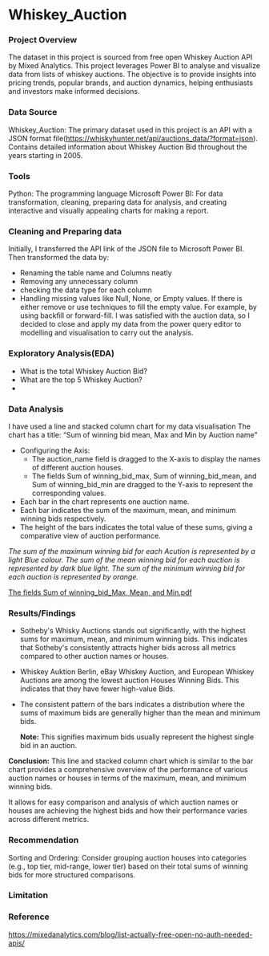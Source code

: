 # Whiskey_Auction

### Project Overview
The dataset in  this project is sourced from free open Whiskey Auction API by Mixed Analytics. This project leverages Power BI to analyse and visualize data from lists of whiskey auctions. The objective is to provide insights into pricing trends, popular brands, and auction dynamics, helping enthusiasts and investors make informed decisions.

### Data Source
Whiskey_Auction: The primary dataset used in this project is an API with a JSON format file(https://whiskyhunter.net/api/auctions_data/?format=json). Contains detailed information about Whiskey Auction Bid throughout the years starting in 2005.

### Tools 
Python: The programming language
Microsoft Power BI: For data transformation, cleaning, preparing data for analysis, and creating interactive and visually appealing charts for making a report.

### Cleaning and Preparing data

Initially, I transferred the API link of the JSON file to Microsoft Power BI. Then transformed the data by: 
- Renaming the table name and Columns neatly
- Removing any unnecessary column 
- checking the data type for each column
- Handling missing values like Null, None, or Empty  values. If there is either remove or use techniques to fill the empty value. For example, by using backfill or forward-fill.
 I was satisfied with the auction data, so I decided to close and apply my data from the power query editor to modelling and visualisation to carry out the analysis.

### Exploratory Analysis(EDA)
- What is the total Whiskey Auction Bid?
- What are the top 5 Whiskey Auction?
- 
### Data Analysis
I have used a line and stacked column chart for my data visualisation
The chart has a title: “Sum of winning bid mean, Max and Min by Auction name”

- Configuring the Axis:
  - The auction_name field is dragged to the X-axis to display the names of different auction houses.
  - The fields Sum of winning_bid_max, Sum of winning_bid_mean, and Sum of winning_bid_min are dragged to the Y-axis to represent the corresponding values.
- Each bar in the chart represents one auction name.
- Each bar indicates the sum of the maximum, mean, and minimum winning bids respectively.
- The height of the bars indicates the total value of these sums, giving a comparative view of 
  auction performance.

*The sum of the maximum winning bid for each Acution is represented by a light Blue colour.*
*The sum of the mean winning bid for each auction is represented by dark blue light.*
*The sum of the minimum winning bid for each auction is represented by orange.*


[The fields Sum of winning_bid_Max, Mean, and Min.pdf](https://github.com/user-attachments/files/16321066/The.fields.Sum.of.winning_bid_Max.Mean.and.Min.pdf)





### Results/Findings
- Sotheby's Whisky Auctions stands out significantly, with the highest sums for maximum, mean, 
  and minimum winning bids. This indicates that Sotheby's consistently attracts higher bids 
  across all metrics compared to other auction names or houses.
- Whiskey Auktion Berlin, eBay Whiskey Auction, and European Whiskey Auctions are among the 
  lowest auction Houses Winning Bids. This indicates that they have fewer high-value Bids.
- The consistent pattern of the bars indicates a distribution where the sums of maximum bids are generally higher than the mean and minimum bids. 

  **Note:** This signifies maximum bids usually represent the highest single bid in an auction.

**Conclusion:**
This line and stacked column chart which is similar to the bar chart provides a comprehensive overview of the performance of various auction names or houses in terms of the maximum, mean, and minimum winning bids.

It allows for easy comparison and analysis of which auction names or houses are achieving the highest bids and how their performance varies across different metrics.


### Recommendation
Sorting and Ordering:
Consider grouping auction houses into categories (e.g., top tier, mid-range, lower tier) based on their total sums of winning bids for more structured comparisons.


### Limitation

### Reference
https://mixedanalytics.com/blog/list-actually-free-open-no-auth-needed-apis/






